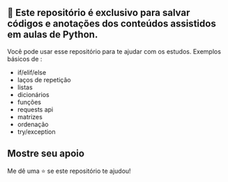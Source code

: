 ## 📔 Este repositório é exclusivo para salvar códigos e anotações dos conteúdos assistidos em aulas de Python.

Você pode usar esse repositório para te ajudar com os estudos.
Exemplos básicos de :
- if/elif/else
- laços de repetição
- listas
- dicionários
- funções
- requests api
- matrizes
- ordenação
- try/exception

## Mostre seu apoio
Me dê uma ⭐ se este repositório te ajudou! 
